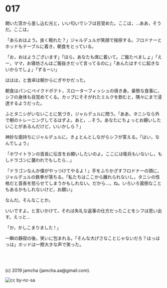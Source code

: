 

# 017

開いた窓から差し込む光と，いい匂いでシフは目覚めた。ここは，…ああ，そうだ。ここは，

「あらおはよう。良く眠れた？」ジャルデュルが笑顔で挨拶する。フロドナーとホッドもテーブルに着き，朝食をとっている。

「お，おはようございます」「ほら，あなたも席に着いて。ご飯たべましょ」「えー，ママ，お寝坊さんはご飯抜きだって言ってるのに」「あんたはすぐに起きないからでしょ」「ずるーい」

ははは，と食卓は朝からにぎやかだった。

朝食はパンにベイクドポテト，スローターフィッシュの焼き身。豪勢な食事に，シフの身体も目覚めてくる。カップにそそがれたミルクを飲むと，隅々にまで浸透するようだった。

ふとタニシがいないことに気づき，ジャルデュルに問う。「ああ，タニシなら外で朝のトレーニングしてるはずよ。あと，…そう。あなたにちょっとお願いしたいことがあるんだけど，いいかしら？」

神妙な面持ちにジャルデュルに，きょとんとしながらシフが答える。「はい，なんでしょう」

「ホワイトランの首長に伝言をお願いしたいのよ。ここには衛兵もいないし，もしドラゴンに襲われでもしたら…」

「ドラゴンなんか僕がやっつけてやるよ ! 」手をふりかざすフロドナーの頭に，ジャルデュルの鉄拳が落ちる。「私たちはここから離れられないし，タニシの性格だと首長を怒らせてしまうかもしれない。だから…，ね。いろいろ面倒なこともあるかもしれないけど，お願い」

なんだ。そんなことか。

いいですよ。と言いかけて，それは失礼な返事の仕方だったことをシフは思い出す。えっと…

「か，かしこまりました ! 」

一瞬の静寂の後，笑いに包まれる。「そんな大げさなことじゃないだろ？はっはっは」ホッドは一際大きな声で笑った。

<br>

<br>
<br>
(c) 2019 jamcha (jamcha.aa@gmail.com).

![cc by-nc-sa](https://i.creativecommons.org/l/by-nc-sa/4.0/88x31.png)

